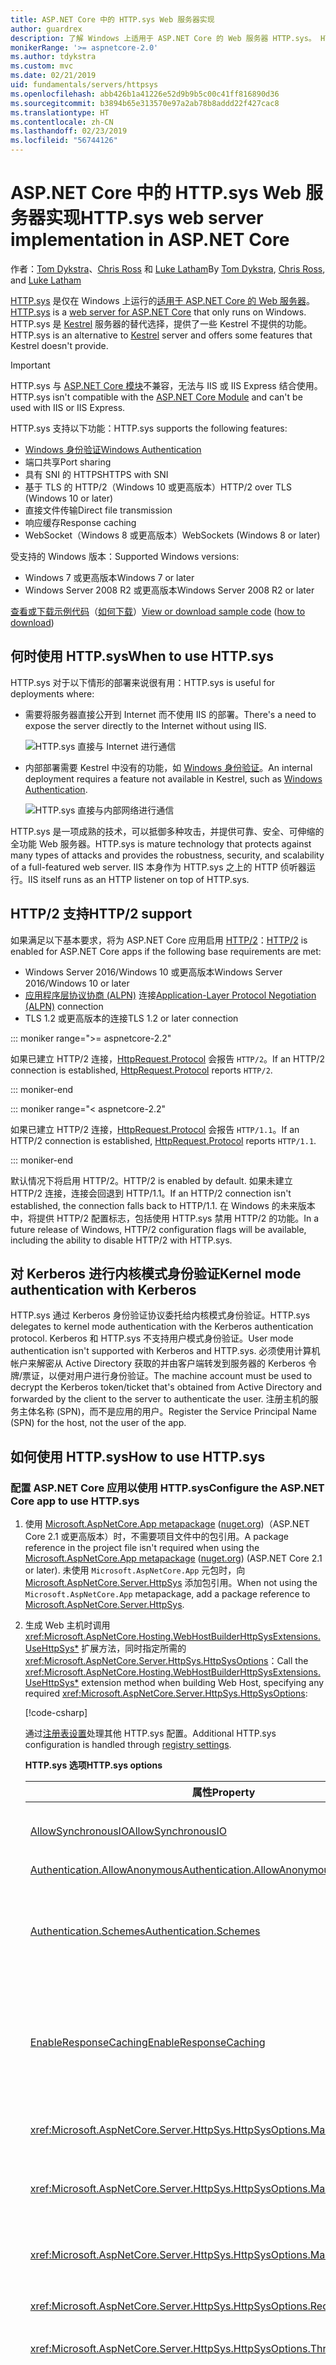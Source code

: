 ```yaml
---
title: ASP.NET Core 中的 HTTP.sys Web 服务器实现
author: guardrex
description: 了解 Windows 上适用于 ASP.NET Core 的 Web 服务器 HTTP.sys。 HTTP.sys 构建于 HTTP.sys 内核模式驱动程序之上，是 Kestrel 的一种替代选择，可用来直接连接到 Internet，而无需使用 IIS。
monikerRange: '>= aspnetcore-2.0'
ms.author: tdykstra
ms.custom: mvc
ms.date: 02/21/2019
uid: fundamentals/servers/httpsys
ms.openlocfilehash: abb426b1a41226e52d9b9b5c00c41ff816890d36
ms.sourcegitcommit: b3894b65e313570e97a2ab78b8addd22f427cac8
ms.translationtype: HT
ms.contentlocale: zh-CN
ms.lasthandoff: 02/23/2019
ms.locfileid: "56744126"
---
```

# <a name="httpsys-web-server-implementation-in-aspnet-core"></a><span data-ttu-id="1eadf-104">ASP.NET Core 中的 HTTP.sys Web 服务器实现</span><span class="sxs-lookup"><span data-stu-id="1eadf-104">HTTP.sys web server implementation in ASP.NET Core</span></span>

<span data-ttu-id="1eadf-105">作者：[Tom Dykstra](https://github.com/tdykstra)、[Chris Ross](https://github.com/Tratcher) 和 [Luke Latham](https://github.com/guardrex)</span><span class="sxs-lookup"><span data-stu-id="1eadf-105">By [Tom Dykstra](https://github.com/tdykstra), [Chris Ross](https://github.com/Tratcher), and [Luke Latham](https://github.com/guardrex)</span></span>

<span data-ttu-id="1eadf-106">[HTTP.sys](/iis/get-started/introduction-to-iis/introduction-to-iis-architecture#hypertext-transfer-protocol-stack-httpsys) 是仅在 Windows 上运行的[适用于 ASP.NET Core 的 Web 服务器](xref:fundamentals/servers/index)。</span><span class="sxs-lookup"><span data-stu-id="1eadf-106">[HTTP.sys](/iis/get-started/introduction-to-iis/introduction-to-iis-architecture#hypertext-transfer-protocol-stack-httpsys) is a [web server for ASP.NET Core](xref:fundamentals/servers/index) that only runs on Windows.</span></span> <span data-ttu-id="1eadf-107">HTTP.sys 是 [Kestrel](xref:fundamentals/servers/kestrel) 服务器的替代选择，提供了一些 Kestrel 不提供的功能。</span><span class="sxs-lookup"><span data-stu-id="1eadf-107">HTTP.sys is an alternative to [Kestrel](xref:fundamentals/servers/kestrel) server and offers some features that Kestrel doesn't provide.</span></span>

> [!IMPORTANT]
> <span data-ttu-id="1eadf-108">HTTP.sys 与 [ASP.NET Core 模块](xref:host-and-deploy/aspnet-core-module)不兼容，无法与 IIS 或 IIS Express 结合使用。</span><span class="sxs-lookup"><span data-stu-id="1eadf-108">HTTP.sys isn't compatible with the [ASP.NET Core Module](xref:host-and-deploy/aspnet-core-module) and can't be used with IIS or IIS Express.</span></span>

<span data-ttu-id="1eadf-109">HTTP.sys 支持以下功能：</span><span class="sxs-lookup"><span data-stu-id="1eadf-109">HTTP.sys supports the following features:</span></span>

* [<span data-ttu-id="1eadf-110">Windows 身份验证</span><span class="sxs-lookup"><span data-stu-id="1eadf-110">Windows Authentication</span></span>](xref:security/authentication/windowsauth)
* <span data-ttu-id="1eadf-111">端口共享</span><span class="sxs-lookup"><span data-stu-id="1eadf-111">Port sharing</span></span>
* <span data-ttu-id="1eadf-112">具有 SNI 的 HTTPS</span><span class="sxs-lookup"><span data-stu-id="1eadf-112">HTTPS with SNI</span></span>
* <span data-ttu-id="1eadf-113">基于 TLS 的 HTTP/2（Windows 10 或更高版本）</span><span class="sxs-lookup"><span data-stu-id="1eadf-113">HTTP/2 over TLS (Windows 10 or later)</span></span>
* <span data-ttu-id="1eadf-114">直接文件传输</span><span class="sxs-lookup"><span data-stu-id="1eadf-114">Direct file transmission</span></span>
* <span data-ttu-id="1eadf-115">响应缓存</span><span class="sxs-lookup"><span data-stu-id="1eadf-115">Response caching</span></span>
* <span data-ttu-id="1eadf-116">WebSocket（Windows 8 或更高版本）</span><span class="sxs-lookup"><span data-stu-id="1eadf-116">WebSockets (Windows 8 or later)</span></span>

<span data-ttu-id="1eadf-117">受支持的 Windows 版本：</span><span class="sxs-lookup"><span data-stu-id="1eadf-117">Supported Windows versions:</span></span>

* <span data-ttu-id="1eadf-118">Windows 7 或更高版本</span><span class="sxs-lookup"><span data-stu-id="1eadf-118">Windows 7 or later</span></span>
* <span data-ttu-id="1eadf-119">Windows Server 2008 R2 或更高版本</span><span class="sxs-lookup"><span data-stu-id="1eadf-119">Windows Server 2008 R2 or later</span></span>

<span data-ttu-id="1eadf-120">[查看或下载示例代码](https://github.com/aspnet/Docs/tree/master/aspnetcore/fundamentals/servers/httpsys/sample)（[如何下载](xref:index#how-to-download-a-sample)）</span><span class="sxs-lookup"><span data-stu-id="1eadf-120">[View or download sample code](https://github.com/aspnet/Docs/tree/master/aspnetcore/fundamentals/servers/httpsys/sample) ([how to download](xref:index#how-to-download-a-sample))</span></span>

## <a name="when-to-use-httpsys"></a><span data-ttu-id="1eadf-121">何时使用 HTTP.sys</span><span class="sxs-lookup"><span data-stu-id="1eadf-121">When to use HTTP.sys</span></span>

<span data-ttu-id="1eadf-122">HTTP.sys 对于以下情形的部署来说很有用：</span><span class="sxs-lookup"><span data-stu-id="1eadf-122">HTTP.sys is useful for deployments where:</span></span>

* <span data-ttu-id="1eadf-123">需要将服务器直接公开到 Internet 而不使用 IIS 的部署。</span><span class="sxs-lookup"><span data-stu-id="1eadf-123">There's a need to expose the server directly to the Internet without using IIS.</span></span>

  ![HTTP.sys 直接与 Internet 进行通信](httpsys/_static/httpsys-to-internet.png)

* <span data-ttu-id="1eadf-125">内部部署需要 Kestrel 中没有的功能，如 [Windows 身份验证](xref:security/authentication/windowsauth)。</span><span class="sxs-lookup"><span data-stu-id="1eadf-125">An internal deployment requires a feature not available in Kestrel, such as [Windows Authentication](xref:security/authentication/windowsauth).</span></span>

  ![HTTP.sys 直接与内部网络进行通信](httpsys/_static/httpsys-to-internal.png)

<span data-ttu-id="1eadf-127">HTTP.sys 是一项成熟的技术，可以抵御多种攻击，并提供可靠、安全、可伸缩的全功能 Web 服务器。</span><span class="sxs-lookup"><span data-stu-id="1eadf-127">HTTP.sys is mature technology that protects against many types of attacks and provides the robustness, security, and scalability of a full-featured web server.</span></span> <span data-ttu-id="1eadf-128">IIS 本身作为 HTTP.sys 之上的 HTTP 侦听器运行。</span><span class="sxs-lookup"><span data-stu-id="1eadf-128">IIS itself runs as an HTTP listener on top of HTTP.sys.</span></span>

## <a name="http2-support"></a><span data-ttu-id="1eadf-129">HTTP/2 支持</span><span class="sxs-lookup"><span data-stu-id="1eadf-129">HTTP/2 support</span></span>

<span data-ttu-id="1eadf-130">如果满足以下基本要求，将为 ASP.NET Core 应用启用 [HTTP/2](https://httpwg.org/specs/rfc7540.html)：</span><span class="sxs-lookup"><span data-stu-id="1eadf-130">[HTTP/2](https://httpwg.org/specs/rfc7540.html) is enabled for ASP.NET Core apps if the following base requirements are met:</span></span>

* <span data-ttu-id="1eadf-131">Windows Server 2016/Windows 10 或更高版本</span><span class="sxs-lookup"><span data-stu-id="1eadf-131">Windows Server 2016/Windows 10 or later</span></span>
* <span data-ttu-id="1eadf-132">[应用程序层协议协商 (ALPN)](https://tools.ietf.org/html/rfc7301#section-3) 连接</span><span class="sxs-lookup"><span data-stu-id="1eadf-132">[Application-Layer Protocol Negotiation (ALPN)](https://tools.ietf.org/html/rfc7301#section-3) connection</span></span>
* <span data-ttu-id="1eadf-133">TLS 1.2 或更高版本的连接</span><span class="sxs-lookup"><span data-stu-id="1eadf-133">TLS 1.2 or later connection</span></span>

::: moniker range=">= aspnetcore-2.2"

<span data-ttu-id="1eadf-134">如果已建立 HTTP/2 连接，[HttpRequest.Protocol](xref:Microsoft.AspNetCore.Http.HttpRequest.Protocol*) 会报告 `HTTP/2`。</span><span class="sxs-lookup"><span data-stu-id="1eadf-134">If an HTTP/2 connection is established, [HttpRequest.Protocol](xref:Microsoft.AspNetCore.Http.HttpRequest.Protocol*) reports `HTTP/2`.</span></span>

::: moniker-end

::: moniker range="< aspnetcore-2.2"

<span data-ttu-id="1eadf-135">如果已建立 HTTP/2 连接，[HttpRequest.Protocol](xref:Microsoft.AspNetCore.Http.HttpRequest.Protocol*) 会报告 `HTTP/1.1`。</span><span class="sxs-lookup"><span data-stu-id="1eadf-135">If an HTTP/2 connection is established, [HttpRequest.Protocol](xref:Microsoft.AspNetCore.Http.HttpRequest.Protocol*) reports `HTTP/1.1`.</span></span>

::: moniker-end

<span data-ttu-id="1eadf-136">默认情况下将启用 HTTP/2。</span><span class="sxs-lookup"><span data-stu-id="1eadf-136">HTTP/2 is enabled by default.</span></span> <span data-ttu-id="1eadf-137">如果未建立 HTTP/2 连接，连接会回退到 HTTP/1.1。</span><span class="sxs-lookup"><span data-stu-id="1eadf-137">If an HTTP/2 connection isn't established, the connection falls back to HTTP/1.1.</span></span> <span data-ttu-id="1eadf-138">在 Windows 的未来版本中，将提供 HTTP/2 配置标志，包括使用 HTTP.sys 禁用 HTTP/2 的功能。</span><span class="sxs-lookup"><span data-stu-id="1eadf-138">In a future release of Windows, HTTP/2 configuration flags will be available, including the ability to disable HTTP/2 with HTTP.sys.</span></span>

## <a name="kernel-mode-authentication-with-kerberos"></a><span data-ttu-id="1eadf-139">对 Kerberos 进行内核模式身份验证</span><span class="sxs-lookup"><span data-stu-id="1eadf-139">Kernel mode authentication with Kerberos</span></span>

<span data-ttu-id="1eadf-140">HTTP.sys 通过 Kerberos 身份验证协议委托给内核模式身份验证。</span><span class="sxs-lookup"><span data-stu-id="1eadf-140">HTTP.sys delegates to kernel mode authentication with the Kerberos authentication protocol.</span></span> <span data-ttu-id="1eadf-141">Kerberos 和 HTTP.sys 不支持用户模式身份验证。</span><span class="sxs-lookup"><span data-stu-id="1eadf-141">User mode authentication isn't supported with Kerberos and HTTP.sys.</span></span> <span data-ttu-id="1eadf-142">必须使用计算机帐户来解密从 Active Directory 获取的并由客户端转发到服务器的 Kerberos 令牌/票证，以便对用户进行身份验证。</span><span class="sxs-lookup"><span data-stu-id="1eadf-142">The machine account must be used to decrypt the Kerberos token/ticket that's obtained from Active Directory and forwarded by the client to the server to authenticate the user.</span></span> <span data-ttu-id="1eadf-143">注册主机的服务主体名称 (SPN)，而不是应用的用户。</span><span class="sxs-lookup"><span data-stu-id="1eadf-143">Register the Service Principal Name (SPN) for the host, not the user of the app.</span></span>

## <a name="how-to-use-httpsys"></a><span data-ttu-id="1eadf-144">如何使用 HTTP.sys</span><span class="sxs-lookup"><span data-stu-id="1eadf-144">How to use HTTP.sys</span></span>

### <a name="configure-the-aspnet-core-app-to-use-httpsys"></a><span data-ttu-id="1eadf-145">配置 ASP.NET Core 应用以使用 HTTP.sys</span><span class="sxs-lookup"><span data-stu-id="1eadf-145">Configure the ASP.NET Core app to use HTTP.sys</span></span>

1. <span data-ttu-id="1eadf-146">使用 [Microsoft.AspNetCore.App metapackage](xref:fundamentals/metapackage-app) ([nuget.org](https://www.nuget.org/packages/Microsoft.AspNetCore.App/))（ASP.NET Core 2.1 或更高版本）时，不需要项目文件中的包引用。</span><span class="sxs-lookup"><span data-stu-id="1eadf-146">A package reference in the project file isn't required when using the [Microsoft.AspNetCore.App metapackage](xref:fundamentals/metapackage-app) ([nuget.org](https://www.nuget.org/packages/Microsoft.AspNetCore.App/)) (ASP.NET Core 2.1 or later).</span></span> <span data-ttu-id="1eadf-147">未使用 `Microsoft.AspNetCore.App` 元包时，向 [Microsoft.AspNetCore.Server.HttpSys](https://www.nuget.org/packages/Microsoft.AspNetCore.Server.HttpSys/) 添加包引用。</span><span class="sxs-lookup"><span data-stu-id="1eadf-147">When not using the `Microsoft.AspNetCore.App` metapackage, add a package reference to [Microsoft.AspNetCore.Server.HttpSys](https://www.nuget.org/packages/Microsoft.AspNetCore.Server.HttpSys/).</span></span>

2. <span data-ttu-id="1eadf-148">生成 Web 主机时调用 <xref:Microsoft.AspNetCore.Hosting.WebHostBuilderHttpSysExtensions.UseHttpSys*> 扩展方法，同时指定所需的 <xref:Microsoft.AspNetCore.Server.HttpSys.HttpSysOptions>：</span><span class="sxs-lookup"><span data-stu-id="1eadf-148">Call the <xref:Microsoft.AspNetCore.Hosting.WebHostBuilderHttpSysExtensions.UseHttpSys*> extension method when building Web Host, specifying any required <xref:Microsoft.AspNetCore.Server.HttpSys.HttpSysOptions>:</span></span>

   [!code-csharp[](httpsys/sample/Program.cs?name=snippet1&highlight=4-12)]

   <span data-ttu-id="1eadf-149">通过[注册表设置](https://support.microsoft.com/help/820129/http-sys-registry-settings-for-windows)处理其他 HTTP.sys 配置。</span><span class="sxs-lookup"><span data-stu-id="1eadf-149">Additional HTTP.sys configuration is handled through [registry settings](https://support.microsoft.com/help/820129/http-sys-registry-settings-for-windows).</span></span>

   <span data-ttu-id="1eadf-150">**HTTP.sys 选项**</span><span class="sxs-lookup"><span data-stu-id="1eadf-150">**HTTP.sys options**</span></span>

   | <span data-ttu-id="1eadf-151">属性</span><span class="sxs-lookup"><span data-stu-id="1eadf-151">Property</span></span> | <span data-ttu-id="1eadf-152">说明</span><span class="sxs-lookup"><span data-stu-id="1eadf-152">Description</span></span> | <span data-ttu-id="1eadf-153">默认</span><span class="sxs-lookup"><span data-stu-id="1eadf-153">Default</span></span> |
   | -------- | ----------- | :-----: |
   | [<span data-ttu-id="1eadf-154">AllowSynchronousIO</span><span class="sxs-lookup"><span data-stu-id="1eadf-154">AllowSynchronousIO</span></span>](xref:Microsoft.AspNetCore.Server.HttpSys.HttpSysOptions.AllowSynchronousIO) | <span data-ttu-id="1eadf-155">控制是否允许 `HttpContext.Request.Body` 和 `HttpContext.Response.Body` 的同步输入/输出。</span><span class="sxs-lookup"><span data-stu-id="1eadf-155">Control whether synchronous input/output is allowed for the `HttpContext.Request.Body` and `HttpContext.Response.Body`.</span></span> | `true` |
   | [<span data-ttu-id="1eadf-156">Authentication.AllowAnonymous</span><span class="sxs-lookup"><span data-stu-id="1eadf-156">Authentication.AllowAnonymous</span></span>](xref:Microsoft.AspNetCore.Server.HttpSys.AuthenticationManager.AllowAnonymous) | <span data-ttu-id="1eadf-157">允许匿名请求。</span><span class="sxs-lookup"><span data-stu-id="1eadf-157">Allow anonymous requests.</span></span> | `true` |
   | [<span data-ttu-id="1eadf-158">Authentication.Schemes</span><span class="sxs-lookup"><span data-stu-id="1eadf-158">Authentication.Schemes</span></span>](xref:Microsoft.AspNetCore.Server.HttpSys.AuthenticationManager.Schemes) | <span data-ttu-id="1eadf-159">指定允许的身份验证方案。</span><span class="sxs-lookup"><span data-stu-id="1eadf-159">Specify the allowed authentication schemes.</span></span> <span data-ttu-id="1eadf-160">可能在处理侦听器之前随时修改。</span><span class="sxs-lookup"><span data-stu-id="1eadf-160">May be modified at any time prior to disposing the listener.</span></span> <span data-ttu-id="1eadf-161">通过 [AuthenticationSchemes 枚举](xref:Microsoft.AspNetCore.Server.HttpSys.AuthenticationSchemes) `Basic`、`Kerberos`、`Negotiate`、`None` 和 `NTLM` 提供值。</span><span class="sxs-lookup"><span data-stu-id="1eadf-161">Values are provided by the [AuthenticationSchemes enum](xref:Microsoft.AspNetCore.Server.HttpSys.AuthenticationSchemes): `Basic`, `Kerberos`, `Negotiate`, `None`, and `NTLM`.</span></span> | `None` |
   | [<span data-ttu-id="1eadf-162">EnableResponseCaching</span><span class="sxs-lookup"><span data-stu-id="1eadf-162">EnableResponseCaching</span></span>](xref:Microsoft.AspNetCore.Server.HttpSys.HttpSysOptions.EnableResponseCaching) | <span data-ttu-id="1eadf-163">尝试[内核模式](/windows-hardware/drivers/gettingstarted/user-mode-and-kernel-mode)缓存，响应合格的标头。</span><span class="sxs-lookup"><span data-stu-id="1eadf-163">Attempt [kernel-mode](/windows-hardware/drivers/gettingstarted/user-mode-and-kernel-mode) caching for responses with eligible headers.</span></span> <span data-ttu-id="1eadf-164">该响应可能不包括 `Set-Cookie`、`Vary` 或 `Pragma` 标头。</span><span class="sxs-lookup"><span data-stu-id="1eadf-164">The response may not include `Set-Cookie`, `Vary`, or `Pragma` headers.</span></span> <span data-ttu-id="1eadf-165">它必须包括属性为 `public` 的 `Cache-Control` 标头和 `shared-max-age` 或 `max-age` 值，或 `Expires` 标头。</span><span class="sxs-lookup"><span data-stu-id="1eadf-165">It must include a `Cache-Control` header that's `public` and either a `shared-max-age` or `max-age` value, or an `Expires` header.</span></span> | `true` |
   | <xref:Microsoft.AspNetCore.Server.HttpSys.HttpSysOptions.MaxAccepts> | <span data-ttu-id="1eadf-166">最大并发接受数量。</span><span class="sxs-lookup"><span data-stu-id="1eadf-166">The maximum number of concurrent accepts.</span></span> | <span data-ttu-id="1eadf-167">5 &times; [环境。<br>ProcessorCount](xref:System.Environment.ProcessorCount)</span><span class="sxs-lookup"><span data-stu-id="1eadf-167">5 &times; [Environment.<br>ProcessorCount](xref:System.Environment.ProcessorCount)</span></span> |
   | <xref:Microsoft.AspNetCore.Server.HttpSys.HttpSysOptions.MaxConnections> | <span data-ttu-id="1eadf-168">要接受的最大并发连接数。</span><span class="sxs-lookup"><span data-stu-id="1eadf-168">The maximum number of concurrent connections to accept.</span></span> <span data-ttu-id="1eadf-169">使用 `-1` 实现无限。</span><span class="sxs-lookup"><span data-stu-id="1eadf-169">Use `-1` for infinite.</span></span> <span data-ttu-id="1eadf-170">通过 `null` 使用注册表的计算机范围内的设置。</span><span class="sxs-lookup"><span data-stu-id="1eadf-170">Use `null` to use the registry's machine-wide setting.</span></span> | `null`<br><span data-ttu-id="1eadf-171">（无限制）</span><span class="sxs-lookup"><span data-stu-id="1eadf-171">(unlimited)</span></span> |
   | <xref:Microsoft.AspNetCore.Server.HttpSys.HttpSysOptions.MaxRequestBodySize> | <span data-ttu-id="1eadf-172">请参阅 <a href="#maxrequestbodysize">MaxRequestBodySize</a> 部分。</span><span class="sxs-lookup"><span data-stu-id="1eadf-172">See the <a href="#maxrequestbodysize">MaxRequestBodySize</a> section.</span></span> | <span data-ttu-id="1eadf-173">30000000 个字节</span><span class="sxs-lookup"><span data-stu-id="1eadf-173">30000000 bytes</span></span><br><span data-ttu-id="1eadf-174">(~28.6 MB)</span><span class="sxs-lookup"><span data-stu-id="1eadf-174">(~28.6 MB)</span></span> |
   | <xref:Microsoft.AspNetCore.Server.HttpSys.HttpSysOptions.RequestQueueLimit> | <span data-ttu-id="1eadf-175">队列中允许的最大请求数。</span><span class="sxs-lookup"><span data-stu-id="1eadf-175">The maximum number of requests that can be queued.</span></span> | <span data-ttu-id="1eadf-176">1000</span><span class="sxs-lookup"><span data-stu-id="1eadf-176">1000</span></span> |
   | <xref:Microsoft.AspNetCore.Server.HttpSys.HttpSysOptions.ThrowWriteExceptions> | <span data-ttu-id="1eadf-177">指示由于客户端断开连接而失败的响应主体写入应引发异常还是正常完成。</span><span class="sxs-lookup"><span data-stu-id="1eadf-177">Indicate if response body writes that fail due to client disconnects should throw exceptions or complete normally.</span></span> | `false`<br><span data-ttu-id="1eadf-178">（正常完成）</span><span class="sxs-lookup"><span data-stu-id="1eadf-178">(complete normally)</span></span> |
   | <xref:Microsoft.AspNetCore.Server.HttpSys.HttpSysOptions.Timeouts> | <span data-ttu-id="1eadf-179">公开 HTTP.sys <xref:Microsoft.AspNetCore.Server.HttpSys.TimeoutManager> 配置，也可以在注册表中进行配置。</span><span class="sxs-lookup"><span data-stu-id="1eadf-179">Expose the HTTP.sys <xref:Microsoft.AspNetCore.Server.HttpSys.TimeoutManager> configuration, which may also be configured in the registry.</span></span> <span data-ttu-id="1eadf-180">请访问 API 链接详细了解每个设置，包括默认值：</span><span class="sxs-lookup"><span data-stu-id="1eadf-180">Follow the API links to learn more about each setting, including default values:</span></span><ul><li><span data-ttu-id="1eadf-181">[TimeoutManager.DrainEntityBody](xref:Microsoft.AspNetCore.Server.HttpSys.TimeoutManager.DrainEntityBody) &ndash; HTTP 服务器 API 对保持的连接消耗实体正文的时间上限。</span><span class="sxs-lookup"><span data-stu-id="1eadf-181">[TimeoutManager.DrainEntityBody](xref:Microsoft.AspNetCore.Server.HttpSys.TimeoutManager.DrainEntityBody) &ndash; Time allowed for the HTTP Server API to drain the entity body on a Keep-Alive connection.</span></span></li><li><span data-ttu-id="1eadf-182">[TimeoutManager.EntityBody](xref:Microsoft.AspNetCore.Server.HttpSys.TimeoutManager.EntityBody) &ndash; 请求实体正文到达的时间上限。</span><span class="sxs-lookup"><span data-stu-id="1eadf-182">[TimeoutManager.EntityBody](xref:Microsoft.AspNetCore.Server.HttpSys.TimeoutManager.EntityBody) &ndash; Time allowed for the request entity body to arrive.</span></span></li><li><span data-ttu-id="1eadf-183">[TimeoutManager.HeaderWait](xref:Microsoft.AspNetCore.Server.HttpSys.TimeoutManager.HeaderWait) &ndash; HTTP 服务器 API 分析请求头的时间上限。</span><span class="sxs-lookup"><span data-stu-id="1eadf-183">[TimeoutManager.HeaderWait](xref:Microsoft.AspNetCore.Server.HttpSys.TimeoutManager.HeaderWait) &ndash; Time allowed for the HTTP Server API to parse the request header.</span></span></li><li><span data-ttu-id="1eadf-184">[TimeoutManager.IdleConnection](xref:Microsoft.AspNetCore.Server.HttpSys.TimeoutManager.IdleConnection) &ndash; 空闲连接存在的时间上限。</span><span class="sxs-lookup"><span data-stu-id="1eadf-184">[TimeoutManager.IdleConnection](xref:Microsoft.AspNetCore.Server.HttpSys.TimeoutManager.IdleConnection) &ndash; Time allowed for an idle connection.</span></span></li><li><span data-ttu-id="1eadf-185">[TimeoutManager.MinSendBytesPerSecond](xref:Microsoft.AspNetCore.Server.HttpSys.TimeoutManager.MinSendBytesPerSecond) &ndash; 响应的最小发送速率。</span><span class="sxs-lookup"><span data-stu-id="1eadf-185">[TimeoutManager.MinSendBytesPerSecond](xref:Microsoft.AspNetCore.Server.HttpSys.TimeoutManager.MinSendBytesPerSecond) &ndash; The minimum send rate for the response.</span></span></li><li><span data-ttu-id="1eadf-186">[TimeoutManager.RequestQueue](xref:Microsoft.AspNetCore.Server.HttpSys.TimeoutManager.RequestQueue) &ndash; 请求在被应用选择前在请求队列中保留的时间上限。</span><span class="sxs-lookup"><span data-stu-id="1eadf-186">[TimeoutManager.RequestQueue](xref:Microsoft.AspNetCore.Server.HttpSys.TimeoutManager.RequestQueue) &ndash; Time allowed for the request to remain in the request queue before the app picks it up.</span></span></li></ul> |  |
   | <xref:Microsoft.AspNetCore.Server.HttpSys.HttpSysOptions.UrlPrefixes> | <span data-ttu-id="1eadf-187">指定要向 HTTP.sys 注册的 <xref:Microsoft.AspNetCore.Server.HttpSys.UrlPrefixCollection>。</span><span class="sxs-lookup"><span data-stu-id="1eadf-187">Specify the <xref:Microsoft.AspNetCore.Server.HttpSys.UrlPrefixCollection> to register with HTTP.sys.</span></span> <span data-ttu-id="1eadf-188">最有用的是 [UrlPrefixCollection.Add](xref:Microsoft.AspNetCore.Server.HttpSys.UrlPrefixCollection.Add*)，它用于将前缀添加到集合中。</span><span class="sxs-lookup"><span data-stu-id="1eadf-188">The most useful is [UrlPrefixCollection.Add](xref:Microsoft.AspNetCore.Server.HttpSys.UrlPrefixCollection.Add*), which is used to add a prefix to the collection.</span></span> <span data-ttu-id="1eadf-189">可能在处理侦听器之前随时对这些设置进行修改。</span><span class="sxs-lookup"><span data-stu-id="1eadf-189">These may be modified at any time prior to disposing the listener.</span></span> |  |

   <a name="maxrequestbodysize"></a>

   <span data-ttu-id="1eadf-190">**MaxRequestBodySize**</span><span class="sxs-lookup"><span data-stu-id="1eadf-190">**MaxRequestBodySize**</span></span>

   <span data-ttu-id="1eadf-191">允许的请求正文的最大大小（以字节计）。</span><span class="sxs-lookup"><span data-stu-id="1eadf-191">The maximum allowed size of any request body in bytes.</span></span> <span data-ttu-id="1eadf-192">当设置为 `null` 时，最大请求正文大小不受限制。</span><span class="sxs-lookup"><span data-stu-id="1eadf-192">When set to `null`, the maximum request body size is unlimited.</span></span> <span data-ttu-id="1eadf-193">此限制不会影响升级后的连接，这始终不受限制。</span><span class="sxs-lookup"><span data-stu-id="1eadf-193">This limit has no effect on upgraded connections, which are always unlimited.</span></span>

   <span data-ttu-id="1eadf-194">在 ASP.NET Core MVC 应用中为单个 `IActionResult` 替代限制的推荐方法是在操作方法上使用 <xref:Microsoft.AspNetCore.Mvc.RequestSizeLimitAttribute> 属性：</span><span class="sxs-lookup"><span data-stu-id="1eadf-194">The recommended method to override the limit in an ASP.NET Core MVC app for a single `IActionResult` is to use the <xref:Microsoft.AspNetCore.Mvc.RequestSizeLimitAttribute> attribute on an action method:</span></span>

   ```csharp
   [RequestSizeLimit(100000000)]
   public IActionResult MyActionMethod()
   ```

   <span data-ttu-id="1eadf-195">如果在应用开始读取请求后尝试配置请求限制，则会引发异常。</span><span class="sxs-lookup"><span data-stu-id="1eadf-195">An exception is thrown if the app attempts to configure the limit on a request after the app has started reading the request.</span></span> <span data-ttu-id="1eadf-196">`IsReadOnly` 属性可用于指示 `MaxRequestBodySize` 属性是否处于只读状态。只读状态意味着已经太迟了，无法配置限制。</span><span class="sxs-lookup"><span data-stu-id="1eadf-196">An `IsReadOnly` property can be used to indicate if the `MaxRequestBodySize` property is in a read-only state, meaning it's too late to configure the limit.</span></span>

   <span data-ttu-id="1eadf-197">如果应用应替代每个请求的 <xref:Microsoft.AspNetCore.Server.HttpSys.HttpSysOptions.MaxRequestBodySize>，请使用 <xref:Microsoft.AspNetCore.Http.Features.IHttpMaxRequestBodySizeFeature>：</span><span class="sxs-lookup"><span data-stu-id="1eadf-197">If the app should override <xref:Microsoft.AspNetCore.Server.HttpSys.HttpSysOptions.MaxRequestBodySize> per-request, use the <xref:Microsoft.AspNetCore.Http.Features.IHttpMaxRequestBodySizeFeature>:</span></span>

   [!code-csharp[](httpsys/sample/Startup.cs?name=snippet1&highlight=6-7)]

3. <span data-ttu-id="1eadf-198">如果使用的是 Visual Studio，请确保应用未经配置以运行 IIS 或 IIS Express。</span><span class="sxs-lookup"><span data-stu-id="1eadf-198">If using Visual Studio, make sure the app isn't configured to run IIS or IIS Express.</span></span>

   <span data-ttu-id="1eadf-199">在 Visual Studio 中，默认启动配置文件是针对 IIS Express 的。</span><span class="sxs-lookup"><span data-stu-id="1eadf-199">In Visual Studio, the default launch profile is for IIS Express.</span></span> <span data-ttu-id="1eadf-200">若要作为控制台应用运行该项目，请手动更改所选配置文件，如以下屏幕截图中所示：</span><span class="sxs-lookup"><span data-stu-id="1eadf-200">To run the project as a console app, manually change the selected profile, as shown in the following screen shot:</span></span>

   ![选择控制台应用配置文件](httpsys/_static/vs-choose-profile.png)

### <a name="configure-windows-server"></a><span data-ttu-id="1eadf-202">配置 Windows Server</span><span class="sxs-lookup"><span data-stu-id="1eadf-202">Configure Windows Server</span></span>

1. <span data-ttu-id="1eadf-203">确定要为应用打开的端口，并使用 [Windows 防火墙](/windows/security/threat-protection/windows-firewall/create-an-inbound-port-rule)或 [New-NetFirewallRule](/powershell/module/netsecurity/new-netfirewallrule) PowerShell cmdlet 打开防火墙端口，以允许流量到达 HTTP.sys。</span><span class="sxs-lookup"><span data-stu-id="1eadf-203">Determine the ports to open for the app and use [Windows Firewall](/windows/security/threat-protection/windows-firewall/create-an-inbound-port-rule) or the [New-NetFirewallRule](/powershell/module/netsecurity/new-netfirewallrule) PowerShell cmdlet to open firewall ports to allow traffic to reach HTTP.sys.</span></span> <span data-ttu-id="1eadf-204">在以下命令和应用配置中，使用的是端口 443。</span><span class="sxs-lookup"><span data-stu-id="1eadf-204">In the following commands and app configuration, port 443 is used.</span></span>

1. <span data-ttu-id="1eadf-205">在部署到 Azure VM 时，在[网络安全组](/azure/virtual-machines/windows/nsg-quickstart-portal)中打开端口。</span><span class="sxs-lookup"><span data-stu-id="1eadf-205">When deploying to an Azure VM, open the ports in the [Network Security Group](/azure/virtual-machines/windows/nsg-quickstart-portal).</span></span> <span data-ttu-id="1eadf-206">在以下命令和应用配置中，使用的是端口 443。</span><span class="sxs-lookup"><span data-stu-id="1eadf-206">In the following commands and app configuration, port 443 is used.</span></span>

1. <span data-ttu-id="1eadf-207">如果需要，获取并安装 X.509 证书。</span><span class="sxs-lookup"><span data-stu-id="1eadf-207">Obtain and install X.509 certificates, if required.</span></span>

   <span data-ttu-id="1eadf-208">在 Windows 上，可使用 [New-SelfSignedCertificate PowerShell cmdlet](/powershell/module/pkiclient/new-selfsignedcertificate) 创建自签名证书。</span><span class="sxs-lookup"><span data-stu-id="1eadf-208">On Windows, create self-signed certificates using the [New-SelfSignedCertificate PowerShell cmdlet](/powershell/module/pkiclient/new-selfsignedcertificate).</span></span> <span data-ttu-id="1eadf-209">有关不支持的示例，请参阅 [UpdateIISExpressSSLForChrome.ps1](https://github.com/aspnet/Docs/tree/master/aspnetcore/includes/make-x509-cert/UpdateIISExpressSSLForChrome.ps1)。</span><span class="sxs-lookup"><span data-stu-id="1eadf-209">For an unsupported example, see [UpdateIISExpressSSLForChrome.ps1](https://github.com/aspnet/Docs/tree/master/aspnetcore/includes/make-x509-cert/UpdateIISExpressSSLForChrome.ps1).</span></span>

   <span data-ttu-id="1eadf-210">在服务器的“本地计算机” > “个人”存储中，安装自签名证书或 CA 签名证书。</span><span class="sxs-lookup"><span data-stu-id="1eadf-210">Install either self-signed or CA-signed certificates in the server's **Local Machine** > **Personal** store.</span></span>

1. <span data-ttu-id="1eadf-211">如果应用为[框架相关部署](/dotnet/core/deploying/#framework-dependent-deployments-fdd)，则安装 .NET Core、.NET Framework 或两者（如果应用是面向 .NET Framework 的 .NET Core 应用）。</span><span class="sxs-lookup"><span data-stu-id="1eadf-211">If the app is a [framework-dependent deployment](/dotnet/core/deploying/#framework-dependent-deployments-fdd), install .NET Core, .NET Framework, or both (if the app is a .NET Core app targeting the .NET Framework).</span></span>

   * <span data-ttu-id="1eadf-212">**.NET Core** &ndash; 如果应用需要 .NET Core，请从 [.NET Core 下载](https://dotnet.microsoft.com/download)页获取并运行 .NET Core 运行时安装程序。</span><span class="sxs-lookup"><span data-stu-id="1eadf-212">**.NET Core** &ndash; If the app requires .NET Core, obtain and run the **.NET Core Runtime** installer from [.NET Core Downloads](https://dotnet.microsoft.com/download).</span></span> <span data-ttu-id="1eadf-213">请勿在服务器上安装完整 SDK。</span><span class="sxs-lookup"><span data-stu-id="1eadf-213">Don't install the full SDK on the server.</span></span>
   * <span data-ttu-id="1eadf-214">**.NET Framework** &ndash; 如果应用需要 .NET Framework，请参阅 [.NET Framework 安装指南](/dotnet/framework/install/)。</span><span class="sxs-lookup"><span data-stu-id="1eadf-214">**.NET Framework** &ndash; If the app requires .NET Framework, see the [.NET Framework installation guide](/dotnet/framework/install/).</span></span> <span data-ttu-id="1eadf-215">安装所需的 .NET Framework。</span><span class="sxs-lookup"><span data-stu-id="1eadf-215">Install the required .NET Framework.</span></span> <span data-ttu-id="1eadf-216">可以从 [.NET Core 下载](https://dotnet.microsoft.com/download)页获取最新 .NET Framework 的安装程序。</span><span class="sxs-lookup"><span data-stu-id="1eadf-216">The installer for the latest .NET Framework is available from from the [.NET Core Downloads](https://dotnet.microsoft.com/download) page.</span></span>

   <span data-ttu-id="1eadf-217">如果应用是[独立式部署](/dotnet/core/deploying/#framework-dependent-deployments-scd)，应用在部署中包含运行时。</span><span class="sxs-lookup"><span data-stu-id="1eadf-217">If the app is a [self-contained deployment](/dotnet/core/deploying/#framework-dependent-deployments-scd), the app includes the runtime in its deployment.</span></span> <span data-ttu-id="1eadf-218">无需在服务器上安装任何框架。</span><span class="sxs-lookup"><span data-stu-id="1eadf-218">No framework installation is required on the server.</span></span>

1. <span data-ttu-id="1eadf-219">在应用中配置 URL 和端口。</span><span class="sxs-lookup"><span data-stu-id="1eadf-219">Configure URLs and ports in the app.</span></span>

   <span data-ttu-id="1eadf-220">默认情况下，ASP.NET Core 绑定到 `http://localhost:5000`。</span><span class="sxs-lookup"><span data-stu-id="1eadf-220">By default, ASP.NET Core binds to `http://localhost:5000`.</span></span> <span data-ttu-id="1eadf-221">若要配置 URL 前缀和端口，可采用以下方法：</span><span class="sxs-lookup"><span data-stu-id="1eadf-221">To configure URL prefixes and ports, options include:</span></span>

   * <xref:Microsoft.AspNetCore.Hosting.HostingAbstractionsWebHostBuilderExtensions.UseUrls*>
   * <span data-ttu-id="1eadf-222">`urls` 命令行参数</span><span class="sxs-lookup"><span data-stu-id="1eadf-222">`urls` command-line argument</span></span>
   * <span data-ttu-id="1eadf-223">`ASPNETCORE_URLS` 环境变量</span><span class="sxs-lookup"><span data-stu-id="1eadf-223">`ASPNETCORE_URLS` environment variable</span></span>
   * <xref:Microsoft.AspNetCore.Server.HttpSys.HttpSysOptions.UrlPrefixes>

   <span data-ttu-id="1eadf-224">下面的代码示例展示了如何对端口 443 结合使用 <xref:Microsoft.AspNetCore.Server.HttpSys.HttpSysOptions.UrlPrefixes> 和服务器的本地 IP 地址 `10.0.0.4`：</span><span class="sxs-lookup"><span data-stu-id="1eadf-224">The following code example shows how to use <xref:Microsoft.AspNetCore.Server.HttpSys.HttpSysOptions.UrlPrefixes> with the server's local IP address `10.0.0.4` on port 443:</span></span>

   [!code-csharp[](httpsys/sample_snapshot/Program.cs?name=snippet1&highlight=11)]

   <span data-ttu-id="1eadf-225">`UrlPrefixes` 的一个优点是会为格式不正确的前缀立即生成一条错误消息。</span><span class="sxs-lookup"><span data-stu-id="1eadf-225">An advantage of `UrlPrefixes` is that an error message is generated immediately for improperly formatted prefixes.</span></span>

   <span data-ttu-id="1eadf-226">`UrlPrefixes` 中的设置替代 `UseUrls`/`urls`/`ASPNETCORE_URLS` 设置。</span><span class="sxs-lookup"><span data-stu-id="1eadf-226">The settings in `UrlPrefixes` override `UseUrls`/`urls`/`ASPNETCORE_URLS` settings.</span></span> <span data-ttu-id="1eadf-227">因此，`UseUrls`、`urls` 和 `ASPNETCORE_URLS` 环境变量的一个优点是在 Kestrel 和 HTTP.sys 之间切换变得更加容易。</span><span class="sxs-lookup"><span data-stu-id="1eadf-227">Therefore, an advantage of `UseUrls`, `urls`, and the `ASPNETCORE_URLS` environment variable is that it's easier to switch between Kestrel and HTTP.sys.</span></span> <span data-ttu-id="1eadf-228">有关更多信息，请参见<xref:fundamentals/host/web-host>。</span><span class="sxs-lookup"><span data-stu-id="1eadf-228">For more information, see <xref:fundamentals/host/web-host>.</span></span>

   <span data-ttu-id="1eadf-229">HTTP.sys 使用 [HTTP 服务器 API UrlPrefix 字符串格式](https://msdn.microsoft.com/library/windows/desktop/aa364698.aspx)。</span><span class="sxs-lookup"><span data-stu-id="1eadf-229">HTTP.sys uses the [HTTP Server API UrlPrefix string formats](https://msdn.microsoft.com/library/windows/desktop/aa364698.aspx).</span></span>

   > [!WARNING]
   > <span data-ttu-id="1eadf-230">不应使用顶级通配符绑定（`http://*:80/` 和 `http://+:80`）。</span><span class="sxs-lookup"><span data-stu-id="1eadf-230">Top-level wildcard bindings (`http://*:80/` and `http://+:80`) should **not** be used.</span></span> <span data-ttu-id="1eadf-231">顶级通配符绑定会带来应用安全漏洞。</span><span class="sxs-lookup"><span data-stu-id="1eadf-231">Top-level wildcard bindings create app security vulnerabilities.</span></span> <span data-ttu-id="1eadf-232">此行为同时适用于强通配符和弱通配符。</span><span class="sxs-lookup"><span data-stu-id="1eadf-232">This applies to both strong and weak wildcards.</span></span> <span data-ttu-id="1eadf-233">请使用显式主机名或 IP 地址，而不是通配符。</span><span class="sxs-lookup"><span data-stu-id="1eadf-233">Use explicit host names or IP addresses rather than wildcards.</span></span> <span data-ttu-id="1eadf-234">如果可控制整个父域（相对于易受攻击的 `*.com`），子域通配符绑定（例如，`*.mysub.com`）不会构成安全风险。</span><span class="sxs-lookup"><span data-stu-id="1eadf-234">Subdomain wildcard binding (for example, `*.mysub.com`) isn't a security risk if you control the entire parent domain (as opposed to `*.com`, which is vulnerable).</span></span> <span data-ttu-id="1eadf-235">有关详细信息，请参阅 [RFC 7230：第 5.4 节：主机](https://tools.ietf.org/html/rfc7230#section-5.4)。</span><span class="sxs-lookup"><span data-stu-id="1eadf-235">For more information, see [RFC 7230: Section 5.4: Host](https://tools.ietf.org/html/rfc7230#section-5.4).</span></span>

1. <span data-ttu-id="1eadf-236">在服务器上预注册 URL 前缀。</span><span class="sxs-lookup"><span data-stu-id="1eadf-236">Preregister URL prefixes on the server.</span></span>

   <span data-ttu-id="1eadf-237">用于配置 HTTP.sys 的内置工具为 *netsh.exe*。</span><span class="sxs-lookup"><span data-stu-id="1eadf-237">The built-in tool for configuring HTTP.sys is *netsh.exe*.</span></span> <span data-ttu-id="1eadf-238">*netsh.exe* 用于保留 URL 前缀并分配 X.509 证书。</span><span class="sxs-lookup"><span data-stu-id="1eadf-238">*netsh.exe* is used to reserve URL prefixes and assign X.509 certificates.</span></span> <span data-ttu-id="1eadf-239">此工具需要管理员特权。</span><span class="sxs-lookup"><span data-stu-id="1eadf-239">The tool requires administrator privileges.</span></span>

   <span data-ttu-id="1eadf-240">使用 netsh.exe 工具为应用注册 URL：</span><span class="sxs-lookup"><span data-stu-id="1eadf-240">Use the *netsh.exe* tool to register URLs for the app:</span></span>

   ```console
   netsh http add urlacl url=<URL> user=<USER>
   ```

   * <span data-ttu-id="1eadf-241">`<URL>` &ndash; 完全限定的统一资源定位器 (URL)。</span><span class="sxs-lookup"><span data-stu-id="1eadf-241">`<URL>` &ndash; The fully qualified Uniform Resource Locator (URL).</span></span> <span data-ttu-id="1eadf-242">不要使用通配符绑定。</span><span class="sxs-lookup"><span data-stu-id="1eadf-242">Don't use a wildcard binding.</span></span> <span data-ttu-id="1eadf-243">请使用有效主机名或本地 IP 地址。</span><span class="sxs-lookup"><span data-stu-id="1eadf-243">Use a valid hostname or local IP address.</span></span> <span data-ttu-id="1eadf-244">URL 必须包含尾部反斜杠。</span><span class="sxs-lookup"><span data-stu-id="1eadf-244">*The URL must include a trailing slash.*</span></span>
   * <span data-ttu-id="1eadf-245">`<USER>` &ndash; 指定用户名或用户组名称。</span><span class="sxs-lookup"><span data-stu-id="1eadf-245">`<USER>` &ndash; Specifies the user or user-group name.</span></span>

   <span data-ttu-id="1eadf-246">在以下示例中，服务器的本地 IP 地址是 `10.0.0.4`：</span><span class="sxs-lookup"><span data-stu-id="1eadf-246">In the following example, the local IP address of the server is `10.0.0.4`:</span></span>

   ```console
   netsh http add urlacl url=https://10.0.0.4:443/ user=Users
   ```

   <span data-ttu-id="1eadf-247">在 URL 注册后，工具响应返回 `URL reservation successfully added`。</span><span class="sxs-lookup"><span data-stu-id="1eadf-247">When a URL is registered, the tool responds with `URL reservation successfully added`.</span></span>

   <span data-ttu-id="1eadf-248">若要删除已注册的 URL，请使用 `delete urlacl` 命令：</span><span class="sxs-lookup"><span data-stu-id="1eadf-248">To delete a registered URL, use the `delete urlacl` command:</span></span>

   ```console
   netsh http delete urlacl url=<URL>
   ```

1. <span data-ttu-id="1eadf-249">在服务器上注册 X.509 证书。</span><span class="sxs-lookup"><span data-stu-id="1eadf-249">Register X.509 certificates on the server.</span></span>

   <span data-ttu-id="1eadf-250">使用 netsh.exe 工具为应用注册证书：</span><span class="sxs-lookup"><span data-stu-id="1eadf-250">Use the *netsh.exe* tool to register certificates for the app:</span></span>

   ```console
   netsh http add sslcert ipport=<IP>:<PORT> certhash=<THUMBPRINT> appid="{<GUID>}"
   ```

   * <span data-ttu-id="1eadf-251">`<IP>` &ndash; 指定绑定的本地 IP 地址。</span><span class="sxs-lookup"><span data-stu-id="1eadf-251">`<IP>` &ndash; Specifies the local IP address for the binding.</span></span> <span data-ttu-id="1eadf-252">不要使用通配符绑定。</span><span class="sxs-lookup"><span data-stu-id="1eadf-252">Don't use a wildcard binding.</span></span> <span data-ttu-id="1eadf-253">请使用有效 IP 地址。</span><span class="sxs-lookup"><span data-stu-id="1eadf-253">Use a valid IP address.</span></span>
   * <span data-ttu-id="1eadf-254">`<PORT>` &ndash; 指定绑定的端口。</span><span class="sxs-lookup"><span data-stu-id="1eadf-254">`<PORT>` &ndash; Specifies the port for the binding.</span></span>
   * <span data-ttu-id="1eadf-255">`<THUMBPRINT>` &ndash; X.509 证书指纹。</span><span class="sxs-lookup"><span data-stu-id="1eadf-255">`<THUMBPRINT>` &ndash; The X.509 certificate thumbprint.</span></span>
   * <span data-ttu-id="1eadf-256">`<GUID>` &ndash; 开发人员生成的表示应用的 GUID，以供参考。</span><span class="sxs-lookup"><span data-stu-id="1eadf-256">`<GUID>` &ndash; A developer-generated GUID to represent the app for informational purposes.</span></span>

   <span data-ttu-id="1eadf-257">为了便于参考，将 GUID 作为包标记存储在应用中：</span><span class="sxs-lookup"><span data-stu-id="1eadf-257">For reference purposes, store the GUID in the app as a package tag:</span></span>

   * <span data-ttu-id="1eadf-258">在 Visual Studio 中：</span><span class="sxs-lookup"><span data-stu-id="1eadf-258">In Visual Studio:</span></span>
     * <span data-ttu-id="1eadf-259">在“解决方案资源管理器”中，右键单击应用，并选择“属性”，以打开应用的项目属性。</span><span class="sxs-lookup"><span data-stu-id="1eadf-259">Open the app's project properties by right-clicking on the app in **Solution Explorer** and selecting **Properties**.</span></span>
     * <span data-ttu-id="1eadf-260">选择“包”选项卡。</span><span class="sxs-lookup"><span data-stu-id="1eadf-260">Select the **Package** tab.</span></span>
     * <span data-ttu-id="1eadf-261">在“标记”字段中输入已创建的 GUID。</span><span class="sxs-lookup"><span data-stu-id="1eadf-261">Enter the GUID that you created in the **Tags** field.</span></span>
   * <span data-ttu-id="1eadf-262">如果使用的不是 Visual Studio：</span><span class="sxs-lookup"><span data-stu-id="1eadf-262">When not using Visual Studio:</span></span>
     * <span data-ttu-id="1eadf-263">打开应用的项目文件。</span><span class="sxs-lookup"><span data-stu-id="1eadf-263">Open the app's project file.</span></span>
     * <span data-ttu-id="1eadf-264">使用已创建的 GUID，将 `<PackageTags>` 属性添加到新的或现有的 `<PropertyGroup>`：</span><span class="sxs-lookup"><span data-stu-id="1eadf-264">Add a `<PackageTags>` property to a new or existing `<PropertyGroup>` with the GUID that you created:</span></span>

       ```xml
       <PropertyGroup>
         <PackageTags>9412ee86-c21b-4eb8-bd89-f650fbf44931</PackageTags>
       </PropertyGroup>
       ```

   <span data-ttu-id="1eadf-265">如下示例中：</span><span class="sxs-lookup"><span data-stu-id="1eadf-265">In the following example:</span></span>

   * <span data-ttu-id="1eadf-266">服务器的本地 IP 地址是 `10.0.0.4`。</span><span class="sxs-lookup"><span data-stu-id="1eadf-266">The local IP address of the server is `10.0.0.4`.</span></span>
   * <span data-ttu-id="1eadf-267">联机随机 GUID 生成器提供 `appid` 值。</span><span class="sxs-lookup"><span data-stu-id="1eadf-267">An online random GUID generator provides the `appid` value.</span></span>

   ```console
   netsh http add sslcert 
       ipport=10.0.0.4:443 
       certhash=b66ee04419d4ee37464ab8785ff02449980eae10 
       appid="{9412ee86-c21b-4eb8-bd89-f650fbf44931}"
   ```

   <span data-ttu-id="1eadf-268">在证书注册后，工具响应返回 `SSL Certificate successfully added`。</span><span class="sxs-lookup"><span data-stu-id="1eadf-268">When a certificate is registered, the tool responds with `SSL Certificate successfully added`.</span></span>

   <span data-ttu-id="1eadf-269">若要删除证书注册，请使用 `delete sslcert` 命令：</span><span class="sxs-lookup"><span data-stu-id="1eadf-269">To delete a certificate registration, use the `delete sslcert` command:</span></span>

   ```console
   netsh http delete sslcert ipport=<IP>:<PORT>
   ```

   <span data-ttu-id="1eadf-270">*netsh.exe* 的参考文档：</span><span class="sxs-lookup"><span data-stu-id="1eadf-270">Reference documentation for *netsh.exe*:</span></span>

   * <span data-ttu-id="1eadf-271">[Netsh Commands for Hypertext Transfer Protocol (HTTP)](https://technet.microsoft.com/library/cc725882.aspx)（超文本传输协议 (HTTP) 的 Netsh 命令）</span><span class="sxs-lookup"><span data-stu-id="1eadf-271">[Netsh Commands for Hypertext Transfer Protocol (HTTP)](https://technet.microsoft.com/library/cc725882.aspx)</span></span>
   * <span data-ttu-id="1eadf-272">[UrlPrefix Strings](https://msdn.microsoft.com/library/windows/desktop/aa364698.aspx)（UrlPrefix 字符串）</span><span class="sxs-lookup"><span data-stu-id="1eadf-272">[UrlPrefix Strings](https://msdn.microsoft.com/library/windows/desktop/aa364698.aspx)</span></span>

1. <span data-ttu-id="1eadf-273">运行应用。</span><span class="sxs-lookup"><span data-stu-id="1eadf-273">Run the app.</span></span>

   <span data-ttu-id="1eadf-274">结合使用 HTTP（而不是 HTTPS）和大于 1024 的端口号绑定到 localhost，无需管理员权限，即可运行应用。</span><span class="sxs-lookup"><span data-stu-id="1eadf-274">Administrator privileges aren't required to run the app when binding to localhost using HTTP (not HTTPS) with a port number greater than 1024.</span></span> <span data-ttu-id="1eadf-275">对于其他配置（例如，使用本地 IP 地址或绑定到端口 443），必须有管理员权限才能运行应用。</span><span class="sxs-lookup"><span data-stu-id="1eadf-275">For other configurations (for example, using a local IP address or binding to port 443), run the app with administrator privileges.</span></span>

   <span data-ttu-id="1eadf-276">应用在服务器的公共 IP 地址处响应。</span><span class="sxs-lookup"><span data-stu-id="1eadf-276">The app responds at the server's public IP address.</span></span> <span data-ttu-id="1eadf-277">此示例在 Internet 上的公共 IP 地址 `104.214.79.47` 处访问服务器。</span><span class="sxs-lookup"><span data-stu-id="1eadf-277">In this example, the server is reached from the Internet at its public IP address of `104.214.79.47`.</span></span>

   <span data-ttu-id="1eadf-278">此示例使用的是开发证书。</span><span class="sxs-lookup"><span data-stu-id="1eadf-278">A development certificate is used in this example.</span></span> <span data-ttu-id="1eadf-279">在绕过浏览器的不受信任证书警告后，页面安全加载。</span><span class="sxs-lookup"><span data-stu-id="1eadf-279">The page loads securely after bypassing the browser's untrusted certificate warning.</span></span>

   ![显示应用索引页已加载的浏览器窗口](httpsys/_static/browser.png)

## <a name="proxy-server-and-load-balancer-scenarios"></a><span data-ttu-id="1eadf-281">代理服务器和负载均衡器方案</span><span class="sxs-lookup"><span data-stu-id="1eadf-281">Proxy server and load balancer scenarios</span></span>

<span data-ttu-id="1eadf-282">如果应用由 HTTP.sys 托管并且与来自 Internet 或公司网络的请求进行交互，当在代理服务器和负载均衡器后托管时，可能需要其他配置。</span><span class="sxs-lookup"><span data-stu-id="1eadf-282">For apps hosted by HTTP.sys that interact with requests from the Internet or a corporate network, additional configuration might be required when hosting behind proxy servers and load balancers.</span></span> <span data-ttu-id="1eadf-283">有关详细信息，请参阅[配置 ASP.NET Core 以使用代理服务器和负载均衡器](xref:host-and-deploy/proxy-load-balancer)。</span><span class="sxs-lookup"><span data-stu-id="1eadf-283">For more information, see [Configure ASP.NET Core to work with proxy servers and load balancers](xref:host-and-deploy/proxy-load-balancer).</span></span>

## <a name="additional-resources"></a><span data-ttu-id="1eadf-284">其他资源</span><span class="sxs-lookup"><span data-stu-id="1eadf-284">Additional resources</span></span>

* [<span data-ttu-id="1eadf-285">使用 HTTP.sys 启用 Windows 身份验证</span><span class="sxs-lookup"><span data-stu-id="1eadf-285">Enable Windows Authentication with HTTP.sys</span></span>](xref:security/authentication/windowsauth#enable-windows-authentication-with-httpsys)
* [<span data-ttu-id="1eadf-286">HTTP 服务器 API</span><span class="sxs-lookup"><span data-stu-id="1eadf-286">HTTP Server API</span></span>](https://msdn.microsoft.com/library/windows/desktop/aa364510.aspx)
* [<span data-ttu-id="1eadf-287">aspnet/HttpSysServer GitHub 存储库（源代码）</span><span class="sxs-lookup"><span data-stu-id="1eadf-287">aspnet/HttpSysServer GitHub repository (source code)</span></span>](https://github.com/aspnet/HttpSysServer/)
* [<span data-ttu-id="1eadf-288">主机</span><span class="sxs-lookup"><span data-stu-id="1eadf-288">The host</span></span>](xref:fundamentals/index#host)
* <xref:test/troubleshoot>
